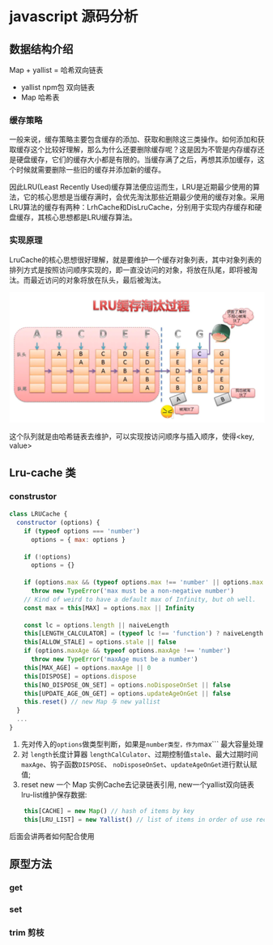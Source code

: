 # javascript 源码分析  

## 数据结构介绍
Map + yallist = 哈希双向链表
- yallist npm包 双向链表
- Map 哈希表

### 缓存策略
一般来说，缓存策略主要包含缓存的添加、获取和删除这三类操作。如何添加和获取缓存这个比较好理解，那么为什么还要删除缓存呢？这是因为不管是内存缓存还是硬盘缓存，它们的缓存大小都是有限的。当缓存满了之后，再想其添加缓存，这个时候就需要删除一些旧的缓存并添加新的缓存。

因此LRU(Least Recently Used)缓存算法便应运而生，LRU是近期最少使用的算法，它的核心思想是当缓存满时，会优先淘汰那些近期最少使用的缓存对象。采用LRU算法的缓存有两种：LrhCache和DisLruCache，分别用于实现内存缓存和硬盘缓存，其核心思想都是LRU缓存算法。

### 实现原理
LruCache的核心思想很好理解，就是要维护一个缓存对象列表，其中对象列表的排列方式是按照访问顺序实现的，即一直没访问的对象，将放在队尾，即将被淘汰。而最近访问的对象将放在队头，最后被淘汰。

![淘汰策略：](../taotai.png)

这个队列就是由哈希链表去维护，可以实现按访问顺序与插入顺序，使得<key, value> 


## Lru-cache 类

### construstor 
```js
class LRUCache {
  constructor (options) {
    if (typeof options === 'number')
      options = { max: options } 

    if (!options)
      options = {}

    if (options.max && (typeof options.max !== 'number' || options.max < 0))
      throw new TypeError('max must be a non-negative number')
    // Kind of weird to have a default max of Infinity, but oh well.
    const max = this[MAX] = options.max || Infinity

    const lc = options.length || naiveLength
    this[LENGTH_CALCULATOR] = (typeof lc !== 'function') ? naiveLength : lc
    this[ALLOW_STALE] = options.stale || false
    if (options.maxAge && typeof options.maxAge !== 'number')
      throw new TypeError('maxAge must be a number')
    this[MAX_AGE] = options.maxAge || 0
    this[DISPOSE] = options.dispose
    this[NO_DISPOSE_ON_SET] = options.noDisposeOnSet || false
    this[UPDATE_AGE_ON_GET] = options.updateAgeOnGet || false
    this.reset() // new Map 与 new yallist
  }
  ...
}  
```
1. 先对传入的```options```做类型判断，如果是```number类型，作为```max``` 最大容量处理
2. 对 ```length```长度计算器 ```lengthCalCulator```、过期控制值```stale```、最大过期时间```maxAge```、钩子函数```DISPOSE```、 ```noDisposeOnSet```、```updateAgeOnGet```进行默认赋值;
3. reset new 一个 Map 实例Cache去记录链表引用, new一个yallist双向链表lru-list维护保存数据:
```js
    this[CACHE] = new Map() // hash of items by key
    this[LRU_LIST] = new Yallist() // list of items in order of use recency
```
后面会讲两者如何配合使用

## 原型方法


### get
### set 
### trim 剪枝

